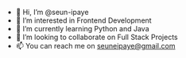 - 👋 Hi, I’m @seun-ipaye
- 👀 I’m interested in Frontend Development
- 🌱 I’m currently learning Python and Java
- 💞️ I’m looking to collaborate on Full Stack Projects
- 📫 You can reach me on seuneipaye@gmail.com

<!---
seun-ipaye/seun-ipaye is a ✨ special ✨ repository because its `README.md` (this file) appears on your GitHub profile.
You can click the Preview link to take a look at your changes.
--->
